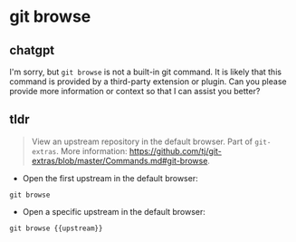 # git browse 
## chatgpt 
I'm sorry, but `git browse` is not a built-in git command. It is likely that this command is provided by a third-party extension or plugin. Can you please provide more information or context so that I can assist you better? 

## tldr 
 
> View an upstream repository in the default browser.
> Part of `git-extras`.
> More information: <https://github.com/tj/git-extras/blob/master/Commands.md#git-browse>.

- Open the first upstream in the default browser:

`git browse`

- Open a specific upstream in the default browser:

`git browse {{upstream}}`
